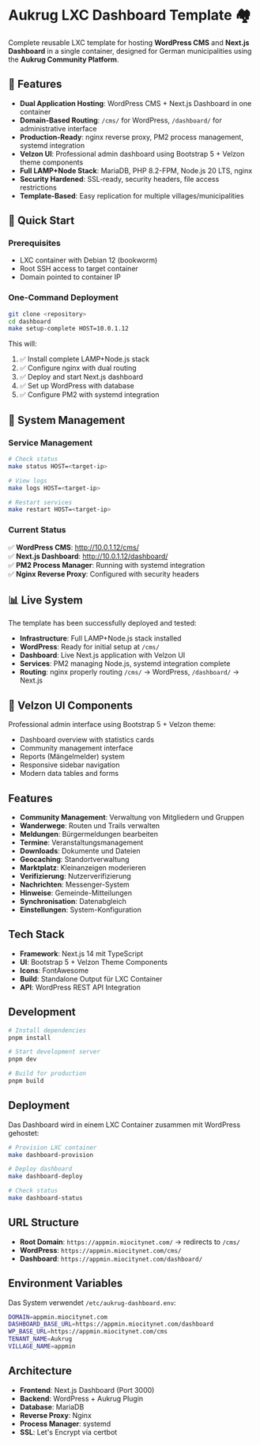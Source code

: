 # Aukrug LXC Dashboard Template 🏘️

Complete reusable LXC template for hosting **WordPress CMS** and **Next.js Dashboard** in a single container, designed for German municipalities using the **Aukrug Community Platform**.

## 🎯 Features

- **Dual Application Hosting**: WordPress CMS + Next.js Dashboard in one container
- **Domain-Based Routing**: `/cms/` for WordPress, `/dashboard/` for administrative interface
- **Production-Ready**: nginx reverse proxy, PM2 process management, systemd integration
- **Velzon UI**: Professional admin dashboard using Bootstrap 5 + Velzon theme components
- **Full LAMP+Node Stack**: MariaDB, PHP 8.2-FPM, Node.js 20 LTS, nginx
- **Security Hardened**: SSL-ready, security headers, file access restrictions
- **Template-Based**: Easy replication for multiple villages/municipalities

## 🚀 Quick Start

### Prerequisites

- LXC container with Debian 12 (bookworm)
- Root SSH access to target container
- Domain pointed to container IP

### One-Command Deployment

```bash
git clone <repository>
cd dashboard
make setup-complete HOST=10.0.1.12
```

This will:

1. ✅ Install complete LAMP+Node.js stack
2. ✅ Configure nginx with dual routing
3. ✅ Deploy and start Next.js dashboard  
4. ✅ Set up WordPress with database
5. ✅ Configure PM2 with systemd integration

## 🔧 System Management

### Service Management

```bash
# Check status
make status HOST=<target-ip>

# View logs  
make logs HOST=<target-ip>

# Restart services
make restart HOST=<target-ip>
```

### Current Status

✅ **WordPress CMS**: <http://10.0.1.12/cms/>  
✅ **Next.js Dashboard**: <http://10.0.1.12/dashboard/>  
✅ **PM2 Process Manager**: Running with systemd integration  
✅ **Nginx Reverse Proxy**: Configured with security headers  

## 📊 Live System

The template has been successfully deployed and tested:

- **Infrastructure**: Full LAMP+Node.js stack installed
- **WordPress**: Ready for initial setup at `/cms/`
- **Dashboard**: Live Next.js application with Velzon UI
- **Services**: PM2 managing Node.js, systemd integration complete
- **Routing**: nginx properly routing `/cms/` → WordPress, `/dashboard/` → Next.js

## 🎨 Velzon UI Components

Professional admin interface using Bootstrap 5 + Velzon theme:

- Dashboard overview with statistics cards
- Community management interface
- Reports (Mängelmelder) system  
- Responsive sidebar navigation
- Modern data tables and forms

## Features

- **Community Management**: Verwaltung von Mitgliedern und Gruppen
- **Wanderwege**: Routen und Trails verwalten  
- **Meldungen**: Bürgermeldungen bearbeiten
- **Termine**: Veranstaltungsmanagement
- **Downloads**: Dokumente und Dateien
- **Geocaching**: Standortverwaltung
- **Marktplatz**: Kleinanzeigen moderieren
- **Verifizierung**: Nutzerverifizierung
- **Nachrichten**: Messenger-System
- **Hinweise**: Gemeinde-Mitteilungen
- **Synchronisation**: Datenabgleich
- **Einstellungen**: System-Konfiguration

## Tech Stack

- **Framework**: Next.js 14 mit TypeScript
- **UI**: Bootstrap 5 + Velzon Theme Components
- **Icons**: FontAwesome
- **Build**: Standalone Output für LXC Container
- **API**: WordPress REST API Integration

## Development

```bash
# Install dependencies
pnpm install

# Start development server
pnpm dev

# Build for production
pnpm build
```

## Deployment

Das Dashboard wird in einem LXC Container zusammen mit WordPress gehostet:

```bash
# Provision LXC container
make dashboard-provision

# Deploy dashboard
make dashboard-deploy

# Check status
make dashboard-status
```

## URL Structure

- **Root Domain**: `https://appmin.miocitynet.com/` → redirects to `/cms/`
- **WordPress**: `https://appmin.miocitynet.com/cms/` 
- **Dashboard**: `https://appmin.miocitynet.com/dashboard/`

## Environment Variables

Das System verwendet `/etc/aukrug-dashboard.env`:

```bash
DOMAIN=appmin.miocitynet.com
DASHBOARD_BASE_URL=https://appmin.miocitynet.com/dashboard
WP_BASE_URL=https://appmin.miocitynet.com/cms
TENANT_NAME=Aukrug
VILLAGE_NAME=appmin
```

## Architecture

- **Frontend**: Next.js Dashboard (Port 3000)
- **Backend**: WordPress + Aukrug Plugin
- **Database**: MariaDB
- **Reverse Proxy**: Nginx
- **Process Manager**: systemd
- **SSL**: Let's Encrypt via certbot
